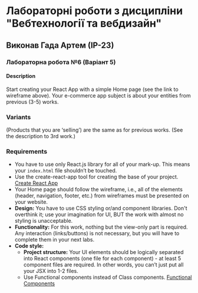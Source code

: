 # Лабораторні роботи з дисципліни "Вебтехнології та вебдизайн"
## Виконав Гада Артем (ІР-23)
### Лабораторна робота №6 (Варіант 5)

#### Description

Start creating your React App with a simple Home page (see the link to wireframe above). Your e-commerce app subject is about your entities from previous (3-5) works.

### Variants
(Products that you are ‘selling’) are the same as for previous works. (See the description to 3rd work.)

### Requirements
- You have to use only React.js library for all of your mark-up. This means your `index.html` file shouldn’t be touched.
- Use the create-react-app tool for creating the base of your project. [Create React App](https://github.com/facebook/create-react-app)
- Your Home page should follow the wireframe, i.e., all of the elements (header, navigation, footer, etc.) from wireframes must be presented on your website.
- **Design:** You have to use CSS styling or/and component libraries. Don't overthink it; use your imagination for UI, BUT the work with almost no styling is unacceptable.
- **Functionality:** For this work, nothing but the view-only part is required. Any interaction (links/buttons) is not necessary, but you will have to complete them in your next labs.
- **Code style:**
  - **Project structure:** Your UI elements should be logically separated into React components (one file for each component) - at least 5 component files are required. In other words, you can’t just put all your JSX into 1-2 files.
  - Use Functional components instead of Class components. [Functional Components](https://uk.reactjs.org/docs/components-and-props.html)
